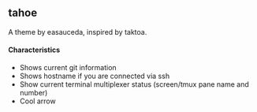 ## tahoe

A theme by easauceda, inspired by taktoa.

#### Characteristics

* Shows current git information
* Shows hostname if you are connected via ssh
* Show current terminal multiplexer status (screen/tmux pane name and number)
* Cool arrow 
